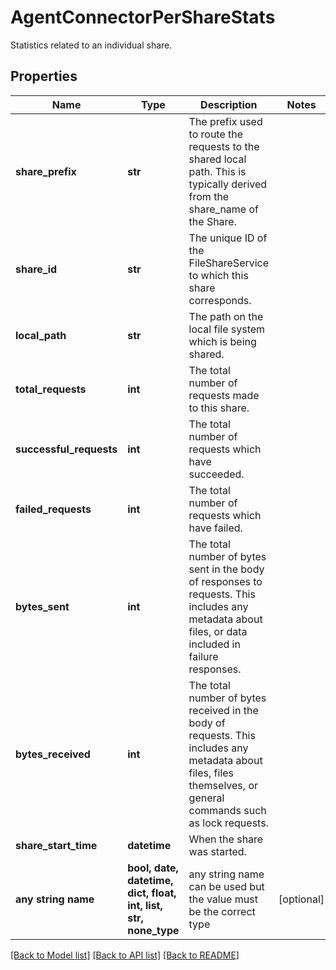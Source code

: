 # AgentConnectorPerShareStats

Statistics related to an individual share.

## Properties
Name | Type | Description | Notes
------------ | ------------- | ------------- | -------------
**share_prefix** | **str** | The prefix used to route the requests to the shared local path. This is typically derived from the share_name of the Share.  | 
**share_id** | **str** | The unique ID of the FileShareService to which this share corresponds.  | 
**local_path** | **str** | The path on the local file system which is being shared. | 
**total_requests** | **int** | The total number of requests made to this share. | 
**successful_requests** | **int** | The total number of requests which have succeeded. | 
**failed_requests** | **int** | The total number of requests which have failed. | 
**bytes_sent** | **int** | The total number of bytes sent in the body of responses to requests. This includes any metadata about files, or data included in failure responses.  | 
**bytes_received** | **int** | The total number of bytes received in the body of requests. This includes any metadata about files, files themselves, or general commands such as lock requests.  | 
**share_start_time** | **datetime** | When the share was started. | 
**any string name** | **bool, date, datetime, dict, float, int, list, str, none_type** | any string name can be used but the value must be the correct type | [optional]

[[Back to Model list]](../README.md#documentation-for-models) [[Back to API list]](../README.md#documentation-for-api-endpoints) [[Back to README]](../README.md)


